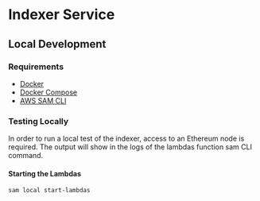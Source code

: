 # Indexer Service

## Local Development

### Requirements

* [Docker](https://docs.docker.com/get-docker/)
* [Docker Compose](https://docs.docker.com/compose/install/)
* [AWS SAM CLI](https://docs.aws.amazon.com/serverless-application-model/latest/developerguide/serverless-sam-cli-install.html)

### Testing Locally

In order to run a local test of the indexer, access to an Ethereum node is required.
The output will show in the logs of the lambdas function sam CLI command.

#### Starting the Lambdas

```bash
sam local start-lambdas
```